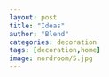```yaml
---
layout: post
title: "Ideas"
author: "Blend"
categories: decoration
tags: [decoration,home]
image: nordroom/5.jpg
---
```


